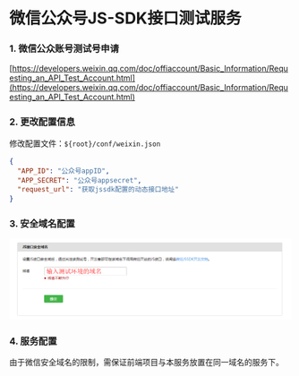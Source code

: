 # 微信公众号JS-SDK接口测试服务

### 1. 微信公众账号测试号申请

[https://developers.weixin.qq.com/doc/offiaccount/Basic_Information/Requesting_an_API_Test_Account.html](https://developers.weixin.qq.com/doc/offiaccount/Basic_Information/Requesting_an_API_Test_Account.html)

### 2. 更改配置信息

修改配置文件：`${root}/conf/weixin.json`

``` json
{
  "APP_ID": "公众号appID",
  "APP_SECRET": "公众号appsecret",
  "request_url": "获取jssdk配置的动态接口地址"
}
```

### 3. 安全域名配置

![](./sources/domain.png)

### 4. 服务配置

由于微信安全域名的限制，需保证前端项目与本服务放置在同一域名的服务下。
